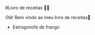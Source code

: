 #Livro de receitas :man_cook:

Olá! Bem vindo ao meu livro de receitas:wave:

- Estrogonofe de frango